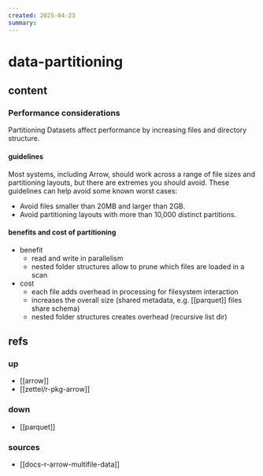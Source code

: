 ```yaml
---
created: 2025-04-23
summary:
---
```


# data-partitioning

## content

### Performance considerations

Partitioning Datasets affect performance by increasing files and directory structure. 

#### guidelines

Most systems, including Arrow, should work across a range of file sizes and partitioning layouts, but there are extremes you should avoid. These guidelines can help avoid some known worst cases:

- Avoid files smaller than 20MB and larger than 2GB.
- Avoid partitioning layouts with more than 10,000 distinct partitions.

#### benefits and cost of partitioning

- benefit
  - read and write in parallelism
  - nested folder structures allow to prune which files are loaded in a scan
- cost
  - each file adds overhead in processing for filesystem interaction
  - increases the overall size (shared metadata, e.g. [[parquet]] files share schema)
  - nested folder structures creates overhead (recursive list dir)


## refs

### up

- [[arrow]]
- [[zettel/r-pkg-arrow]]

### down

- [[parquet]]

### sources

- [[docs-r-arrow-multifile-data]]
